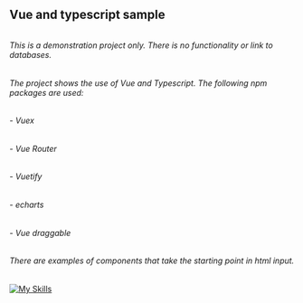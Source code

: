 ## **Vue and typescript sample**
######
###### This is a demonstration project only. There is no functionality or link to databases.
###### 
###### The project shows the use of Vue and Typescript. The following npm packages are used:
###### 
######  - Vuex
######  - Vue Router
######  - Vuetify
######  - echarts
######  - Vue draggable
######    
######  There are examples of components that take the starting point in html input.

[![My Skills](https://skills.thijs.gg/icons?i=ts,html,css,wasm)](https://skills.thijs.gg)
